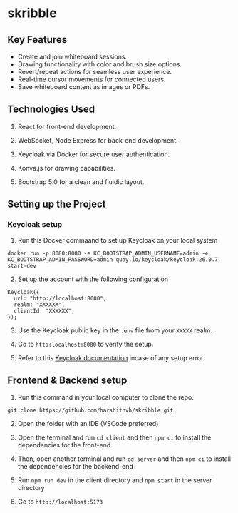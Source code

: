 # skribble

## Key Features

- Create and join whiteboard sessions.<br>
- Drawing functionality with color and brush size options.<br>
- Revert/repeat actions for seamless user experience.<br>
- Real-time cursor movements for connected users.<br>
- Save whiteboard content as images or PDFs.

## Technologies Used

1. React for front-end development.

2. WebSocket, Node Express for back-end development.

3. Keycloak via Docker for secure user authentication.

4. Konva.js for drawing capabilities.

5. Bootstrap 5.0 for a clean and fluidic layout.

## Setting up the Project

### Keycloak setup

1. Run this Docker commaand to set up Keycloak on your local system

```
docker run -p 8080:8080 -e KC_BOOTSTRAP_ADMIN_USERNAME=admin -e KC_BOOTSTRAP_ADMIN_PASSWORD=admin quay.io/keycloak/keycloak:26.0.7 start-dev
```

2. Set up the account with the following configuration

```
Keycloak({
  url: "http://localhost:8080",
  realm: "XXXXXX",
  clientId: "XXXXXX",
});

```

3. Use the Keycloak public key in the `.env` file from your `XXXXX` realm.

4. Go to `http:localhost:8080` to verify the setup.

5. Refer to this [Keycloak documentation](https://www.keycloak.org/getting-started/getting-started-docker) incase of any setup error.

## Frontend & Backend setup

1. Run this command in your local computer to clone the repo.

```
git clone https://github.com/harshithvh/skribble.git
```

2. Open the folder with an IDE (VSCode preferred)

3. Open the terminal and run `cd client` and then `npm ci` to install the dependencies for the front-end

4. Then, open another terminal and run `cd server` and then `npm ci` to install the dependencies for the backend-end

5. Run `npm run dev` in the client directory and `npm start` in the server directory

6. Go to `http://localhost:5173`